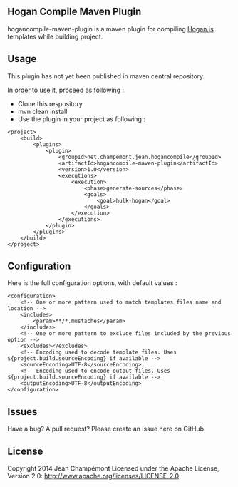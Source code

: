 ## Hogan Compile Maven Plugin

hogancompile-maven-plugin is a maven plugin for compiling 
[Hogan.js](http://twitter.github.com/hogan.js) templates while building project.

## Usage

This plugin has not yet been published in maven central repository.

In order to use it, proceed as following :
- Clone this respository
- mvn clean install
- Use the plugin in your project as following :

```
<project>
    <build>
        <plugins>
            <plugin>
                <groupId>net.champemont.jean.hogancompile</groupId>
                <artifactId>hogancompile-maven-plugin</artifactId>
                <version>1.0</version>
                <executions>
                    <execution>
                        <phase>generate-sources</phase>
                        <goals>
                            <goal>hulk-hogan</goal>
                        </goals>
                    </execution>
                </executions>
            </plugin>
        </plugins>
    </build>
</project>
```

## Configuration

Here is the full configuration options, with default values :

```
<configuration>
    <!-- One or more pattern used to match templates files name and location -->
    <includes>
        <param>**/*.mustaches</param>
    </includes>
    <!-- One or more pattern to exclude files included by the previous option -->
    <excludes></excludes>
    <!-- Encoding used to decode template files. Uses ${project.build.sourceEncoding} if available -->
    <sourceEncoding>UTF-8</sourceEncoding>
    <!-- Encoding used to encode output files. Uses ${project.build.sourceEncoding} if available -->
    <outputEncoding>UTF-8</outputEncoding>
</configuration>
```
## Issues

Have a bug? A pull request? Please create an issue here on GitHub.

## License

Copyright 2014 Jean Champémont
Licensed under the Apache License, Version 2.0: http://www.apache.org/licenses/LICENSE-2.0
